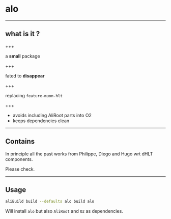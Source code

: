 # alo 

---

## what is it ? 

<i style="font-size: 2em" class="fa fa-long-arrow-down" aria-hidden="true"></i>

+++

a **small** package

+++

fated to **disappear**

+++

replacing `feature-muon-hlt` <i class="fa fa-leaf" aria-hidden="true"></i>

<!-- ![](http://res.cloudinary.com/apeinesec/image/upload/v1494091795/1494109701_git-branch_k9p3ui.svg) -->

+++

- avoids including AliRoot parts into O2
- keeps dependencies clean

---

## Contains

In principle all the past works from Philippe, Diego and Hugo wrt dHLT components.

Please check.

---

## Usage

```bash
aliBuild build --defaults alo build alo
```


Will install `alo` but also `AliRoot` and `O2` as dependencies.


